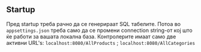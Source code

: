 ﻿## Startup
Пред startup треба рачно да се генерираат SQL табелите. Потоа во `appsettings.json` треба само да се промени connection string-от кој што ќе работи за вашата локална база.
Контролерите имаат само две активни URL's: `localhost:8080/AllProducts` ; `localhost:8080/AllCategories`
